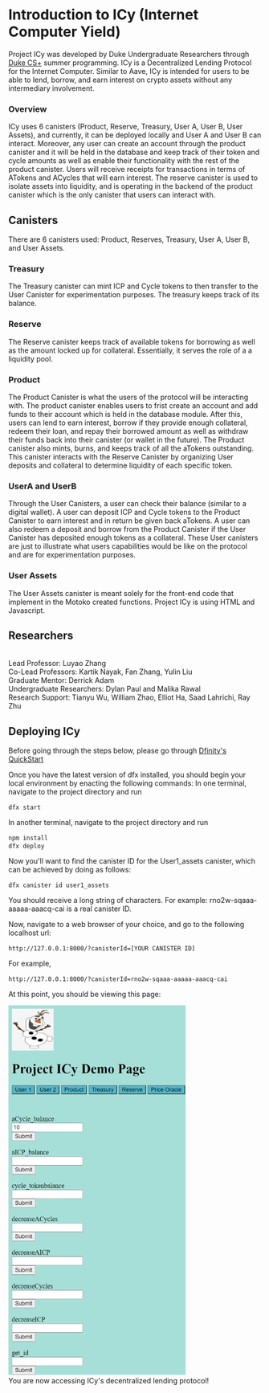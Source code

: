# Introduction to ICy (Internet Computer Yield)
Project ICy was developed by Duke Undergraduate Researchers through [Duke CS+](https://www.cs.duke.edu/undergrad/summer_research) summer programming. ICy is a Decentralized Lending Protocol for the Internet Computer. Similar to Aave, ICy is intended for users to be able to lend, borrow, and earn interest on crypto assets without any intermediary involvement. 
### Overview
ICy uses 6 canisters (Product, Reserve, Treasury, User A, User B, User Assets), and currently, it can be deployed locally and User A and User B can interact. Moreover, any user can create an account through the product canister and it will be held in the database and keep track of their token and cycle amounts as well as enable their functionality with the rest of the product canister. Users will receive receipts for transactions in terms of ATokens and ACycles that will earn interest. The reserve canister is used to isolate assets into liquidity, and is operating in the backend of the product canister which is the only canister that users can interact with.  
## Canisters
There are 6 canisters used: Product, Reserves, Treasury, User A, User B, and User Assets. 
### Treasury
The Treasury canister can mint ICP and Cycle tokens to then transfer to the User Canister for experimentation purposes. The treasury keeps track of its balance.
### Reserve 
The Reserve canister keeps track of available tokens for borrowing as well as the amount locked up for collateral. Essentially, it serves the role of a a liquidity pool.
### Product
The Product Canister is what the users of the protocol will be interacting with. The product canister enables users to frist create an account and add funds to their account which is held in the database module. After this, users can lend to earn interest, borrow if they provide enough collateral, redeem their loan, and repay their borrowed amount as well as withdraw their funds back into their canister (or wallet in the future). The Product canister also mints, burns, and keeps track of all the aTokens outstanding. This canister interacts with the Reserve Canister by organizing User deposits and collateral to determine liquidity of each specific token.
### UserA and UserB
Through the User Canisters, a user can check their balance (similar to a digital wallet). A user can deposit ICP and Cycle tokens to the Product Canister to earn interest and in return be given back aTokens. A user can also redeem a deposit and borrow from the Product Canister if the User Canister has deposited enough tokens as a collateral. These User canisters are just to illustrate what users capabilities would be like on the protocol and are for experimentation purposes.
### User Assets
The User Assets canister is meant solely for the front-end code that implement in the Motoko created functions. Project ICy is using HTML and Javascript.
## Researchers 
<br/>
Lead Professor: Luyao Zhang
<br/>
Co-Lead Professors: Kartik Nayak, Fan Zhang, Yulin Liu
<br/>
Graduate Mentor: Derrick Adam
<br/>
Undergraduate Researchers: Dylan Paul and Malika Rawal
<br/>
Research Support: Tianyu Wu, William Zhao, Elliot Ha, Saad Lahrichi, Ray Zhu

## Deploying ICy
Before going through the steps below, please go through [Dfinity's QuickStart](https://sdk.dfinity.org/docs/quickstart/local-quickstart.html)

Once you have the latest version of dfx installed, you should begin your local environment by enacting the following commands:
In one terminal, navigate to the project directory and run
```
dfx start
```
In another terminal, navigate to the project directory and run
```
npm install
dfx deploy
```
Now you'll want to find the canister ID for the User1_assets canister, which can be achieved by doing as follows:
```
dfx canister id user1_assets
```
You should receive a long string of characters. For example: rno2w-sqaaa-aaaaa-aaacq-cai is a real canister ID.

Now, navigate to a web browser of your choice, and go to the following localhost url:
```
http://127.0.0.1:8000/?canisterId=[YOUR CANISTER ID]
```
For example,
```
http://127.0.0.1:8000/?canisterId=rno2w-sqaaa-aaaaa-aaacq-cai
```
At this point, you should be viewing this page: 

![image](https://github.com/rawalmalika/ICy2/blob/f2d78caa3fdb501a5575191a32da71c8d7e7ae38/FrontEndScreenshot.jpg)
<br/>
You are now accessing ICy's decentralized lending protocol!
<br/>
